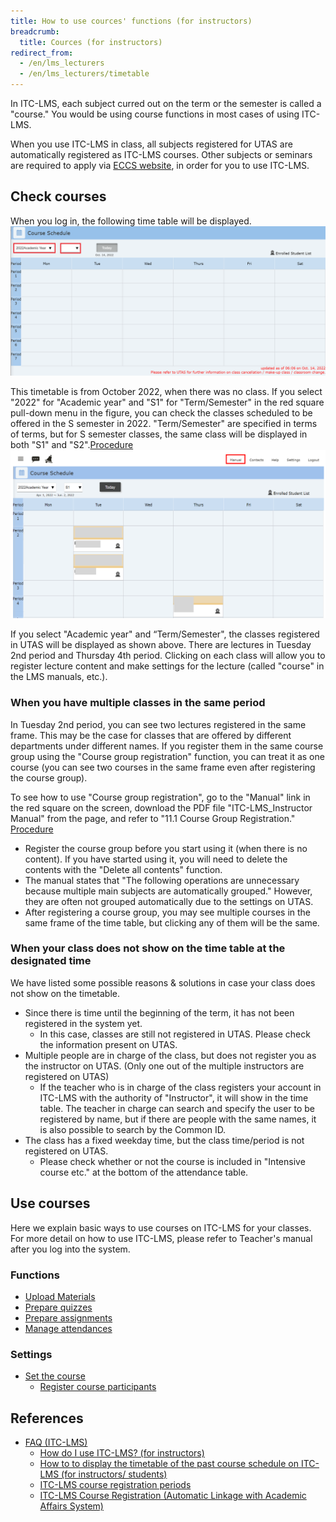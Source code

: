 ```yaml
---
title: How to use cources' functions (for instructors)
breadcrumb:
  title: Cources (for instructors)
redirect_from:
  - /en/lms_lecturers
  - /en/lms_lecturers/timetable
---
```


In ITC-LMS, each subject curred out on the term or the semester is called a "course."
You would be using course functions in most cases of using ITC-LMS.

When you use ITC-LMS in class, all subjects registered for UTAS are automatically registered as ITC-LMS courses.  Other subjects or seminars are required to apply via <a href="https://www.ecc.u-tokyo.ac.jp/itc-lms/" target="_blank"> ECCS website</a>, in order for you to use ITC-LMS. 

## Check courses

When you log in, the following time table will be displayed.
![出講表1](./schedule1.png)

This timetable is from October 2022, when there was no class. If you select "2022" for "Academic year" and "S1" for "Term/Semester" in the red square pull-down menu in the figure, you can check the classes scheduled to be offered in the S semester in 2022. "Term/Semester" are specified in terms of terms, but for S semester classes, the same class will be displayed in both "S1" and "S2".[Procedure](https://youtu.be/V-FN5muQw_Q)
![出講表2](./schedule2.png)

If you select "Academic year" and “Term/Semester", the classes registered in UTAS will be displayed as shown above. There are lectures in Tuesday 2nd period and Thursday 4th period. Clicking on each class will allow you to register lecture content and make settings for the lecture (called "course" in the LMS manuals, etc.).

### When you have multiple classes in the same period
In Tuesday 2nd period, you can see two lectures registered in the same frame. This may be the case for classes that are offered by different departments under different names. If you register them in the same course group using the "Course group registration" function, you can treat it as one course (you can see two courses in the same frame even after registering the course group).

To see how to use "Course group registration", go to the "Manual" link in the red square on the screen, download the PDF file "ITC-LMS_Instructor Manual" from the page, and refer to "11.1 Course Group Registration." [Procedure](https://youtu.be/HJyOrTdT0l4)
*  Register the course group before you start using it (when there is no content). If you have started using it, you will need to delete the contents with the "Delete all contents" function.
* The manual states that "The following operations are unnecessary because multiple main subjects are automatically grouped." However, they are often not grouped automatically due to the settings on UTAS.
* After registering a course group, you may see multiple courses in the same frame of the time table, but clicking any of them will be the same.

### When your class does not show on the time table at the designated time
We have listed some possible reasons & solutions in case your class does not show on the timetable.

* Since there is time until the beginning of the term, it has not been registered in the system yet.
  * In this case, classes are still not registered in UTAS. Please check the information present on UTAS.
* Multiple people are in charge of the class, but does not register you as the instructor on UTAS. (Only one out of the multiple instructors are registered on UTAS)
  * If the teacher who is in charge of the class registers your account in ITC-LMS with the authority of "Instructor", it will show in the time table. The teacher in charge can search and specify the user to be registered by name, but if there are people with the same names, it is also possible to search by the Common ID.
* The class has a fixed weekday time, but the class time/period is not registered on UTAS.
  * Please check whether or not the course is included in "Intensive course etc." at the bottom of the attendance table.

## Use courses

Here we explain basic ways to use courses on ITC-LMS for your classes.
For more detail on how to use ITC-LMS, please refer to Teacher's manual after you log into the system.

### Functions

- [Upload Materials](materials/)
- [Prepare quizzes](quizzes/)
- [Prepare assignments](assignments/)
- [Manage attendances](attendances/)
<!-- - [Surveys](surveys/) -->
<!-- - [Forums](forums/) -->
<!-- - [Messages](messages/) -->

### Settings

- [Set the course](settings/)
  - [Register course participants](settings/course_participants/)
  <!-- - [ユーザグループ設定](settings/user_groups/) -->
  <!-- - [コースグループ登録・解除](settings/course_group/) -->

## References
* <a href="https://www.ecc.u-tokyo.ac.jp/en/itc-lms/faq.html">FAQ (ITC-LMS)</a>
  * <a href="https://www.ecc.u-tokyo.ac.jp/en/announcement/2019/06/24_2984.html">How do I use ITC-LMS? (for instructors)</a>
  * <a href="https://www.ecc.u-tokyo.ac.jp/en/announcement/2016/08/30_2301.html">How to to display the timetable of the past course schedule on ITC-LMS (for instructors/ students)</a>
  * <a href="https://www.ecc.u-tokyo.ac.jp/en/announcement/2016/08/08_2284.html">ITC-LMS course registration periods</a>
  * <a href="https://www.ecc.u-tokyo.ac.jp/en/announcement/2016/08/09_2286.html">ITC-LMS Course Registration (Automatic Linkage with Academic Affairs System)</a>

